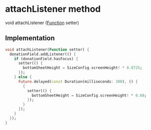 


# attachListener method








void attachListener
([Function](https://api.flutter.dev/flutter/dart-core/Function-class.html) setter)








## Implementation

```dart
void attachListener(Function setter) {
  donationField.addListener(() {
    if (donationField.hasFocus) {
      setter(() {
        bottomSheetHeight = SizeConfig.screenHeight! * 0.8725;
      });
    } else {
      Future.delayed(const Duration(milliseconds: 300), () {
        {
          setter(() {
            bottomSheetHeight = SizeConfig.screenHeight! * 0.68;
          });
        }
      });
    }
  });
}
```







